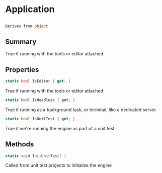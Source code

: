 # Application

## 
```c#
Derives from object
```

## Summary

True if running with the tools or editor attached
## Properties

```c#
static bool IsEditor { get; } 
```
True if running with the tools or editor attached
```c#
static bool IsHeadless { get; } 
```
True if running as a background task, or terminal, like a dedicated server.
```c#
static bool IsUnitTest { get; } 
```
True if we're running the engine as part of a unit test
## Methods

```c#
static void InitUnitTest( ) 
```
Called from unit test projects to initialize the engine
